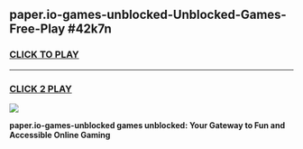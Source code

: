 
## paper.io-games-unblocked-Unblocked-Games-Free-Play #42k7n
<h3>
<a href="https://us.freeplayer.one?title=paper.io-games-unblocked&ref=9M">CLICK TO PLAY</a></h3>
<hr>

<h3>
<a href="https://us.freeplayer.one?title=paper.io-games-unblocked&ref=9M">CLICK 2 PLAY</a>
  
</h3>

<a href="https://us.freeplayer.one?title=paper.io-games-unblocked&ref=9M"><img src="https://clearcache.store/games.png"></a>


**paper.io-games-unblocked games unblocked: Your Gateway to Fun and Accessible Online Gaming**
